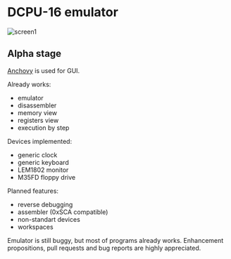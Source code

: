 DCPU-16 emulator
================

![screen1](https://cloud.githubusercontent.com/assets/1129910/2623807/0780eb22-bd09-11e3-85e7-5c52e7fe4686.png)

**Alpha stage**
----------------

[Anchovy](https://github.com/MrSmith33/anchovy) is used for GUI.

Already works:
 - emulator
 - disassembler
 - memory view
 - registers view
 - execution by step

Devices implemented:
 - generic clock
 - generic keyboard
 - LEM1802 monitor
 - M35FD floppy drive

Planned features:
 - reverse debugging
 - assembler (0xSCA compatible)
 - non-standart devices
 - workspaces


Emulator is still buggy, but most of programs already works.
Enhancement propositions, pull requests and bug reports are highly appreciated.
